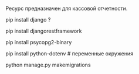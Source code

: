 
Ресурс предназначен для кассовой отчетности. 

pip install django  ?  

pip install djangorestframework  

pip install psycopg2-binary  

pip install python-dotenv  # переменные окружения

python manage.py makemigrations


